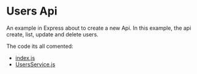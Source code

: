 # Users Api

An example in Express about to create a new Api. In this example, the api create, list, update and delete users.

The code its all comented:
* [index.js](https://github.com/Micheloncio/Skylab/blob/master/Course/BackEnd/Express/Challenges/users-api-express-json/index.js)
* [UsersService.js](https://github.com/Micheloncio/Skylab/blob/master/Course/BackEnd/Express/Challenges/users-api-express-json/users/UsersService.js)